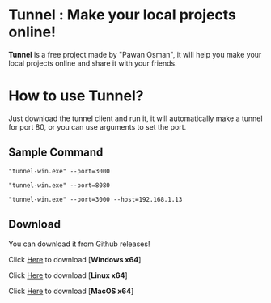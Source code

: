 # Tunnel : Make your local projects online!

**Tunnel** is a free project made by "Pawan Osman", it will help you make your local projects online and share it with your friends.

# How to use Tunnel?
Just download the tunnel client and run it, it will automatically make a tunnel for port 80, or you can use arguments to set the port.
## Sample Command

 `"tunnel-win.exe" --port=3000`
 
 `"tunnel-win.exe" --port=8080`
 
 `"tunnel-win.exe" --port=3000 --host=192.168.1.13`
 
## Download
You can download it from Github releases!

Click [Here](https://github.com/PawanOsman/tunnel/releases/download/v1.0/tunnel-win.exe) to download [**Windows x64**]

Click [Here](https://github.com/PawanOsman/tunnel/releases/download/v1.0/tunnel-linux) to download [**Linux x64**]

Click [Here](https://github.com/PawanOsman/tunnel/releases/download/v1.0/tunnel-macos) to download [**MacOS x64**]
